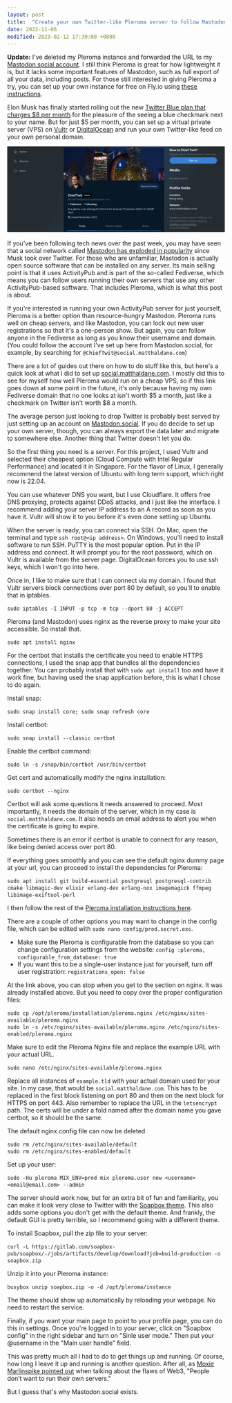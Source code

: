 ```yaml
---
layout: post
title:  "Create your own Twitter-like Pleroma server to follow Mastodon friends"
date: 2022-11-06
modified: 2023-02-12 17:30:00 +0800
---
```


**Update:** I've deleted my Pleroma instance and forwarded the URL to my [Mastodon.social account](https://mastodon.social/@mdhaldane). I still think Pleroma is great for how lightweight it is, but it lacks some important features of Mastodon, such as full export of all your data, including posts. For those still interested in giving Pleroma a try, you can set up your own instance for free on Fly.io using [these instructions](https://sal.dev/fediverse/running-pleroma-on-fly-io/).

Elon Musk has finally started rolling out the new [Twitter Blue plan that charges \$8 per month](https://www.scmp.com/news/world/united-states-canada/article/3198600/elon-musks-twitter-starts-rolling-out-new-paid-subscription) for the pleasure of the seeing a blue checkmark next to your name. But for just \$5 per month, you can set up a virtual private server (VPS) on [Vultr](https://www.vultr.com/?ref=7644827) or [DigitalOcean](https://m.do.co/c/bdabc930b7e7) and run your own Twitter-like feed on your own personal domain.

![You can make pleroma look like Twitter](/assets/images/pleroma-soapbox-example.png)

If you've been following tech news over the past week, you may have seen that a social network called [Mastodon has exploded in popularity](https://edition.cnn.com/2022/11/05/tech/mastodon/index.html) since Musk took over Twitter. For those who are unfamiliar, Mastodon is actually open source software that can be installed on any server. Its main selling point is that it uses ActivityPub and is part of the so-called Fediverse, which means you can follow users running their own servers that use any other ActivityPub-based software. That includes Pleroma, which is what this post is about.

If you're interested in running your own ActivityPub server for just yourself, Pleroma is a better option than resource-hungry Mastodon. Pleroma runs well on cheap servers, and like Mastodon, you can lock out new user registrations so that it's a one-person show. But again, you can follow anyone in the Fediverse as long as you know their username and domain. (You could follow the account I've set up here from Mastodon.social, for example, by searching for `@ChiefTwit@social.matthaldane.com`)

There are a lot of guides out there on how to do stuff like this, but here's a quick look at what I did to set up [social.matthaldane.com](https://social.matthaldane.com). I mostly did this to see for myself how well Pleroma would run on a cheap VPS, so if this link goes down at some point in the future, it's only because having my own Fediverse domain that no one looks at isn't worth \$5 a month, just like a checkmark on Twitter isn't worth \$8 a month. 

The average person just looking to drop Twitter is probably best served by just setting up an account on [Mastodon.social](https://mastodon.social). If you do decide to set up your own server, though, you can always export the data later and migrate to somewhere else. Another thing that Twitter doesn't let you do.

So the first thing you need is a server. For this project, I used Vultr and selected their cheapest option (Cloud Compute with Intel Regular Performance) and located it in Singapore. For the flavor of Linux, I generally recommend the latest version of Ubuntu with long term support, which right now is 22.04.

You can use whatever DNS you want, but I use Cloudflare. It offers free DNS proxying, protects against DDoS attacks, and I just like the interface. I recommend adding your server IP address to an A record as soon as you have it. Vultr will show it to you before it's even done setting up Ubuntu.

When the server is ready, you can connect via SSH. On Mac, open the terminal and type `ssh root@<ip address>`. On Windows, you'll need to install software to run SSH. PuTTY is the most popular option. Put in the IP address and connect. It will prompt you for the root password, which on Vultr is available from the server page. DigitalOcean forces you to use ssh keys, which I won't go into here.

Once in, I like to make sure that I can connect via my domain. I found that Vultr servers block connections over port 80 by default, so you'll to enable that in iptables.

```
sudo iptables -I INPUT -p tcp -m tcp --dport 80 -j ACCEPT
```

Pleroma (and Mastodon) uses nginx as the reverse proxy to make your site accessible. So install that.

```
sudo apt install nginx
```

For the certbot that installs the certificate you need to enable HTTPS connections, I used the snap app that bundles all the dependencies together. You can probably install that with `sudo apt install` too and have it work fine, but having used the snap application before, this is what I chose to do again.

Install snap:

```
sudo snap install core; sudo snap refresh core
```

Install certbot:

```
sudo snap install --classic certbot
```

Enable the certbot command:

```
sudo ln -s /snap/bin/certbot /usr/bin/certbot
```

Get cert and automatically modify the nginx installation:

```
sudo certbot --nginx
```

Certbot will ask some questions it needs answered to proceed. Most importantly, it needs the domain of the server, which in my case is `social.matthaldane.com`. It also needs an email address to alert you when the certificate is going to expire.

Sometimes there is an error if certbot is unable to connect for any reason, like being denied access over port 80.

If everything goes smoothly and you can see the default nginx dummy page at your url, you can proceed to install the dependencies for Pleroma:

```
sudo apt install git build-essential postgresql postgresql-contrib cmake libmagic-dev elixir erlang-dev erlang-nox imagemagick ffmpeg libimage-exiftool-perl
```

I then follow the rest of the [Pleroma installation instructions here](https://docs-develop.pleroma.social/backend/installation/debian_based_en/#install-pleromabe).

There are a couple of other options you may want to change in the config file, which can be edited with `sudo nano config/prod.secret.exs`.
- Make sure the Pleroma is configurable from the database so you can change configuration settings from the website: `config :pleroma, configurable_from_database: true`
- If you want this to be a single-user instance just for yourself, turn off user registration: `registrations_open: false`

At the link above, you can stop when you get to the section on nginx. It was already installed above. But you need to copy over the proper configuration files:

```
sudo cp /opt/pleroma/installation/pleroma.nginx /etc/nginx/sites-available/pleroma.nginx
sudo ln -s /etc/nginx/sites-available/pleroma.nginx /etc/nginx/sites-enabled/pleroma.nginx
```

Make sure to edit the Pleroma Nginx file and replace the example URL with your actual URL.

```
sudo nano /etc/nginx/sites-available/pleroma.nginx
```

Replace all instances of `example.tld` with your actual domain used for your site. In my case, that would be `social.matthaldane.com`. This has to be replaced in the first block listening on port 80 and then on the next block for HTTPS on port 443. Also remember to replace the URL in the `letsencrypt` path. The certs will be under a fold named after the domain name you gave certbot, so it should be the same.

The default nginx config file can now be deleted

```
sudo rm /etc/nginx/sites-available/default
sudo rm /etc/nginx/sites-enabled/default
```

Set up your user:

```
sudo -Hu pleroma MIX_ENV=prod mix pleroma.user new <username> <email@email.com> --admin
```

The server should work now, but for an extra bit of fun and familiarity, you can make it look very close to Twitter with the [Soapbox theme](https://gitlab.com/soapbox-pub/soapbox). This also adds some options you don't get with the default theme. And frankly, the default GUI is pretty terrible, so I recommend going with a different theme.

To install Soapbox, pull the zip file to your server:

```
curl -L https://gitlab.com/soapbox-pub/soapbox/-/jobs/artifacts/develop/download?job=build-production -o soapbox.zip
```

Unzip it into your Pleroma instance:

```
busybox unzip soapbox.zip -o -d /opt/pleroma/instance
```

The theme should show up automatically by reloading your webpage. No need to restart the service.

Finally, if you want your main page to point to your profile page, you can do this in settings. Once you're logged in to your server, click on "Soapbox config" in the right sidebar and turn on "Sinle user mode." Then put your @username in the "Main user handle" field.

This was pretty much all I had to do to get things up and running. Of course, how long I leave it up and running is another question. After all, as [Moxie Marlinspike pointed out](https://moxie.org/2022/01/07/web3-first-impressions.html) when talking about the flaws of Web3, "People don’t want to run their own servers."

But I guess that's why Mastodon.social exists.